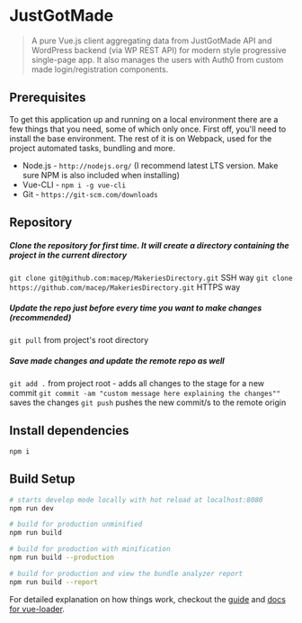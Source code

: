 # JustGotMade
> A pure Vue.js client aggregating data from JustGotMade API and WordPress backend (via WP REST API) for modern style progressive single-page app.
It also manages the users with Auth0 from custom made login/registration components.

## Prerequisites
To get this application up and running on a local environment there are a few things that you need, some of which only once.
First off, you'll need to install the base environment. The rest of it is on Webpack, used for the project automated tasks, bundling and more.
 
* Node.js - `http://nodejs.org/` (I recommend latest LTS version. Make sure NPM is also included when installing) 
* Vue-CLI - `npm i -g vue-cli`
* Git - `https://git-scm.com/downloads`

## Repository
##### Clone the repository for first time. It will create a directory containing the project in the current directory
  `git clone git@github.com:macep/MakeriesDirectory.git` SSH way
  `git clone https://github.com/macep/MakeriesDirectory.git` HTTPS way
  
##### Update the repo just before every time you want to make changes (recommended)
  `git pull` from project's root directory 

##### Save made changes and update the remote repo as well
  `git add .` from project root - adds all changes to the stage for a new commit
  `git commit -am "custom message here explaining the changes""` saves the changes
  `git push` pushes the new commit/s to the remote origin

## Install dependencies
`npm i`

## Build Setup
``` bash
# starts develop mode locally with hot reload at localhost:8080
npm run dev

# build for production unminified
npm run build

# build for production with minification
npm run build --production

# build for production and view the bundle analyzer report
npm run build --report
```

For detailed explanation on how things work, checkout the [guide](http://vuejs-templates.github.io/webpack/) and [docs for vue-loader](http://vuejs.github.io/vue-loader).
